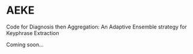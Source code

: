 # AEKE
Code for Diagnosis then Aggregation: An Adaptive Ensemble strategy for Keyphrase Extraction

Coming soon...
